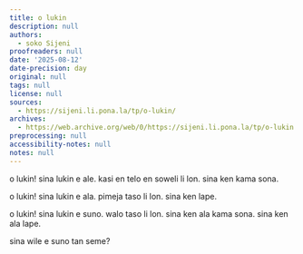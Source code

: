 ```yaml
---
title: o lukin
description: null
authors:
  - soko Sijeni
proofreaders: null
date: '2025-08-12'
date-precision: day
original: null
tags: null
license: null
sources:
  - https://sijeni.li.pona.la/tp/o-lukin/
archives:
  - https://web.archive.org/web/0/https://sijeni.li.pona.la/tp/o-lukin
preprocessing: null
accessibility-notes: null
notes: null
---
```


o lukin! sina lukin e ale. kasi en telo en soweli li lon. sina ken kama sona.

o lukin! sina lukin e ala. pimeja taso li lon. sina ken lape.

o lukin! sina lukin e suno. walo taso li lon. sina ken ala kama sona. sina ken ala lape.

sina wile e suno tan seme?